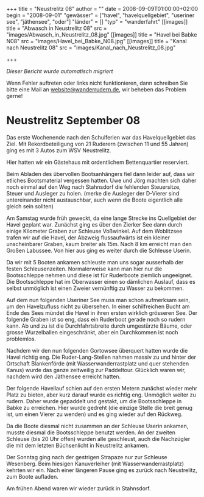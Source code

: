 +++
title = "Neustrelitz 08"
author = ""
date = 2008-09-09T01:00:00+02:00
begin = "2008-09-01"
"gewässer" = ["havel", "havelquellgebiet", "useriner see", "jäthensee", "oder"]
"länder" = []
"typ" = "wanderfahrt"
[[images]]
title = "Abwasch in Neustrelitz 08"
src = "images/Abwasch_in_Neustrelitz_08.jpg"
[[images]]
title = "Havel bei Babke N08"
src = "images/Havel_bei_Babke_N08.jpg"
[[images]]
title = "Kanal nach Neustrelitz 08"
src = "images/Kanal_nach_Neustrelitz_08.jpg"

+++


*Dieser Bericht wurde automatisch migriert*

Wenn Fehler auftreten oder links nicht funktionieren, dann schreiben Sie bitte eine Mail an website@wanderrudern.de, wir beheben das Problem gerne!



# Neustrelitz September 08


Das erste Wochenende nach den Schulferien war das Havelquellgebiet das Ziel. Mit Rekordbeteiligung von 21 Ruderern (zwischen 11 und 55 Jahren) ging es mit 3 Autos zum WSV Neustrelitz.

Hier hatten wir ein Gästehaus mit ordentlichem Bettenquartier reserviert.

Beim Abladen des übervollen Bootsanhängers fiel dann leider auf, dass wir etliches Bootsmaterial vergessen hatten. Uwe und Jörg machten sich daher noch einmal auf den Weg nach Stahnsdorf die fehlenden Steuersitze, Steuer und Ausleger zu holen. (merke die Ausleger der D-Vierer sind untereinander nicht austauschbar, auch wenn die Boote eigentlich alle gleich sein sollten)

Am Samstag wurde früh geweckt, da eine lange Strecke ins Quellgebiet der Havel geplant war. Zunächst ging es über den Zierker See dann durch einige Kilometer Graben zur Schleuse Voßwinkel. Auf dem Woblitzsee trafen wir auf die Havel, der Abzweig flussaufwärts ist ein kleiner unscheinbarer Graben, kaum breiter als 15m. Nach 8 km erreicht man den Großen Labussee. Von hier aus ging es weiter durch die Schleuse Userin.

Da wir mit 5 Booten ankamen schleuste man uns sogar ausserhalb der festen Schleusenzeiten. Normalerweise kann man hier nur die Bootsschleppe nehmen und diese ist für Ruderboote ziemlich ungeeignet. Die Bootsschleppe hat im Oberwasser einen so dämlichen Auslauf, dass es selbst unmöglich ist einen Zweier vernünftig zu Wasser zu bekommen.

Auf dem nun folgenden Useriner See muss man schon aufmerksam sein, um den Havelzufluss nicht zu übersehen. In einer schilfreichen Bucht am Ende des Sees mündet die Havel in ihren ersten wirklich grösseren See. Der folgende Graben ist so eng, dass ein Ruderboot gerade noch so rudern kann. Ab und zu ist die Durchfahrtsbreite durch umgestürzte Bäume, oder  grosse Wurzelballen eingeschränkt, aber ein Durchkommen ist noch problemlos.

Nachdem wir den nun folgenden Gortowsee überquert hatten wurde die Havel richtig eng. Die Ruder-Lang-Stellen nahmen massiv zu und hinter der Ortschaft Blankenförde (mit Wasserwanderrastplatz und quer stehenden Kanus) wurde das ganze zeitweilig zur Paddeltour. Glücklich waren wir, nachdem wird den Jäthensee erreicht hatten.

Der folgende Havellauf schien auf den ersten Metern zunächst wieder mehr Platz zu bieten, aber kurz darauf wurde es richtig eng. Unmöglich weiter zu rudern. Daher wurde gepaddelt und gestakt, um die Bootsschleppe in Babke zu erreichen. Hier wurde gedreht (die einzige Stelle die breit genug ist, um einen Vierer zu wenden) und es ging wieder auf den Rückweg.

Da die Boote diesmal nicht zusammen an der Schleuse Userin ankamen, musste diesmal die Bootsschleppe benutzt werden. An der zweiten Schleuse (bis 20 Uhr offen) wurden alle geschleust, auch die Nachzügler die mit dem letzten Büchsenlicht in Neustrelitz ankamen.

Der Sonntag ging nach der gestrigen Strapaze nur zur Schleuse Wesenberg. Beim hiesigen Kanuverleiher (mit Wasserwanderrastplatz) kehrten wir ein. Nach einer längeren Pause ging es zurück nach Neustrelitz, zum Boote aufladen.

Am frühen Abend waren wir wieder zurück in Stahnsdorf.